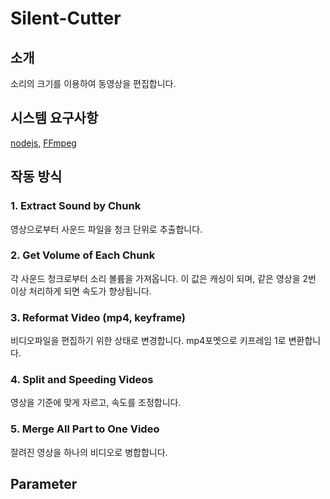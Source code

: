# Silent-Cutter

## 소개
소리의 크기를 이용하여 동영상을 편집합니다.

## 시스템 요구사항

[nodejs](https://nodejs.org/), [FFmpeg](https://www.ffmpeg.org/)

## 작동 방식

### 1. Extract Sound by Chunk
영상으로부터 사운드 파일을 청크 단위로 추출합니다.

### 2. Get Volume of Each Chunk
각 사운드 청크로부터 소리 볼륨을 가져옵니다. 이 값은 캐싱이 되며, 같은 영상을 2번 이상 처리하게 되면 속도가 향상됩니다.

### 3. Reformat Video (mp4, keyframe)
비디오파일을 편집하기 위한 상태로 변경합니다. mp4포멧으로 키프레임 1로 변환합니다.

### 4. Split and Speeding Videos
영상을 기준에 맞게 자르고, 속도를 조정합니다.

### 5. Merge All Part to One Video
잘려진 영상을 하나의 비디오로 병합합니다.

## Parameter